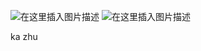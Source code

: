 ![在这里插入图片描述](https://img-blog.csdnimg.cn/6d6eb2fcdd24428eb44d0d748788eb76.png#pic_center)
![在这里插入图片描述](https://img-blog.csdnimg.cn/c54ca9ceca324b66ad2f802fbc9a64a4.png#pic_center)

  ka zhu
